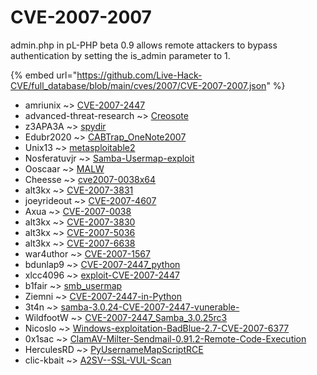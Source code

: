 # CVE-2007-2007

admin.php in pL-PHP beta 0.9 allows remote attackers to bypass authentication by setting the is_admin parameter to 1.

{% embed url="https://github.com/Live-Hack-CVE/full_database/blob/main/cves/2007/CVE-2007-2007.json" %}


* amriunix ~> [CVE-2007-2447](https://www.alice-snow.ru/2007/database/cve-2007-2007/cve-2007-2447-amriunix)
* advanced-threat-research ~> [Creosote](https://www.alice-snow.ru/2007/database/cve-2007-2007/creosote-advanced-threat-research)
* z3APA3A ~> [spydir](https://www.alice-snow.ru/2007/database/cve-2007-2007/spydir-z3apa3a)
* Edubr2020 ~> [CABTrap_OneNote2007](https://www.alice-snow.ru/2007/database/cve-2007-2007/cabtrap_onenote2007-edubr2020)
* Unix13 ~> [metasploitable2](https://www.alice-snow.ru/2007/database/cve-2007-2007/metasploitable2-unix13)
* Nosferatuvjr ~> [Samba-Usermap-exploit](https://www.alice-snow.ru/2007/database/cve-2007-2007/samba-usermap-exploit-nosferatuvjr)
* Ooscaar ~> [MALW](https://www.alice-snow.ru/2007/database/cve-2007-2007/malw-ooscaar)
* Cheesse ~> [cve2007-0038x64](https://www.alice-snow.ru/2007/database/cve-2007-2007/cve2007-0038x64-cheesse)
* alt3kx ~> [CVE-2007-3831](https://www.alice-snow.ru/2007/database/cve-2007-2007/cve-2007-3831-alt3kx)
* joeyrideout ~> [CVE-2007-4607](https://www.alice-snow.ru/2007/database/cve-2007-2007/cve-2007-4607-joeyrideout)
* Axua ~> [CVE-2007-0038](https://www.alice-snow.ru/2007/database/cve-2007-2007/cve-2007-0038-axua)
* alt3kx ~> [CVE-2007-3830](https://www.alice-snow.ru/2007/database/cve-2007-2007/cve-2007-3830-alt3kx)
* alt3kx ~> [CVE-2007-5036](https://www.alice-snow.ru/2007/database/cve-2007-2007/cve-2007-5036-alt3kx)
* alt3kx ~> [CVE-2007-6638](https://www.alice-snow.ru/2007/database/cve-2007-2007/cve-2007-6638-alt3kx)
* war4uthor ~> [CVE-2007-1567](https://www.alice-snow.ru/2007/database/cve-2007-2007/cve-2007-1567-war4uthor)
* bdunlap9 ~> [CVE-2007-2447_python](https://www.alice-snow.ru/2007/database/cve-2007-2007/cve-2007-2447_python-bdunlap9)
* xlcc4096 ~> [exploit-CVE-2007-2447](https://www.alice-snow.ru/2007/database/cve-2007-2007/exploit-cve-2007-2447-xlcc4096)
* b1fair ~> [smb_usermap](https://www.alice-snow.ru/2007/database/cve-2007-2007/smb_usermap-b1fair)
* Ziemni ~> [CVE-2007-2447-in-Python](https://www.alice-snow.ru/2007/database/cve-2007-2007/cve-2007-2447-in-python-ziemni)
* 3t4n ~> [samba-3.0.24-CVE-2007-2447-vunerable-](https://www.alice-snow.ru/2007/database/cve-2007-2007/samba-3.0.24-cve-2007-2447-vunerable--3t4n)
* WildfootW ~> [CVE-2007-2447_Samba_3.0.25rc3](https://www.alice-snow.ru/2007/database/cve-2007-2007/cve-2007-2447_samba_3.0.25rc3-wildfootw)
* Nicoslo ~> [Windows-exploitation-BadBlue-2.7-CVE-2007-6377](https://www.alice-snow.ru/2007/database/cve-2007-2007/windows-exploitation-badblue-2.7-cve-2007-6377-nicoslo)
* 0x1sac ~> [ClamAV-Milter-Sendmail-0.91.2-Remote-Code-Execution](https://www.alice-snow.ru/2007/database/cve-2007-2007/clamav-milter-sendmail-0.91.2-remote-code-execution-0x1sac)
* HerculesRD ~> [PyUsernameMapScriptRCE](https://www.alice-snow.ru/2007/database/cve-2007-2007/pyusernamemapscriptrce-herculesrd)
* clic-kbait ~> [A2SV--SSL-VUL-Scan](https://www.alice-snow.ru/2007/database/cve-2007-2007/a2sv--ssl-vul-scan-clic-kbait)